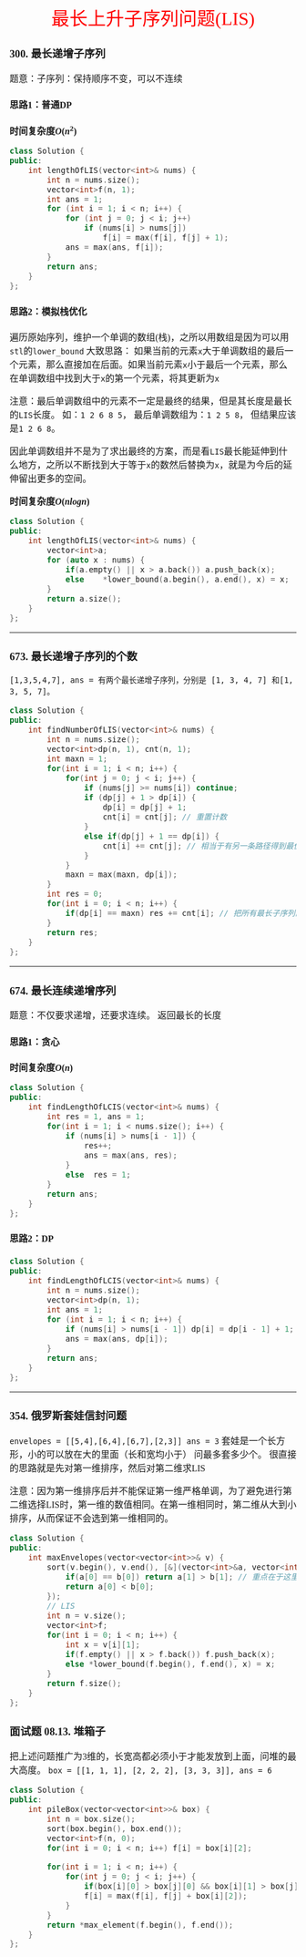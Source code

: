 <font face= "楷体" size = 3>

<center><font face="楷体" size=6, color='red'> 最长上升子序列问题(LIS)
 </font> </center>


### 300. 最长递增子序列
题意：子序列：保持顺序不变，可以不连续

#### 思路1：普通DP
**时间复杂度$O(n^2)$**
```c++
class Solution {
public:
    int lengthOfLIS(vector<int>& nums) {
        int n = nums.size();
        vector<int>f(n, 1);
        int ans = 1;
        for (int i = 1; i < n; i++) {
            for (int j = 0; j < i; j++)
                if (nums[i] > nums[j]) 
                    f[i] = max(f[i], f[j] + 1);
            ans = max(ans, f[i]);
        }
        return ans;
    }
};
```
#### 思路2：模拟栈优化
遍历原始序列，维护一个单调的数组(栈)，之所以用数组是因为可以用`stl`的`lower_bound`
大致思路： 如果当前的元素`x`大于单调数组的最后一个元素，那么直接加在后面。如果当前元素`x`小于最后一个元素，那么在单调数组中找到大于`x`的第一个元素，将其更新为`x`

注意：最后单调数组中的元素不一定是最终的结果，但是其长度是最长的`LIS`长度。
如：`1 2 6 8 5`， 最后单调数组为：`1 2 5 8`， 但结果应该是`1 2 6 8`。

因此单调数组并不是为了求出最终的方案，而是看`LIS`最长能延伸到什么地方，之所以不断找到大于等于`x`的数然后替换为`x`，就是为今后的延伸留出更多的空间。

**时间复杂度$O(nlogn)$**
```c++
class Solution {
public:
    int lengthOfLIS(vector<int>& nums) {
        vector<int>a;
        for (auto x : nums) {
            if(a.empty() || x > a.back()) a.push_back(x);
            else    *lower_bound(a.begin(), a.end(), x) = x;
        }
        return a.size();
    }
};
```
---

### 673. 最长递增子序列的个数
`[1,3,5,4,7], ans = 有两个最长递增子序列，分别是 [1, 3, 4, 7] 和[1, 3, 5, 7]。`

```c++
class Solution {
public:
    int findNumberOfLIS(vector<int>& nums) {
        int n = nums.size();
        vector<int>dp(n, 1), cnt(n, 1);
        int maxn = 1;
        for(int i = 1; i < n; i++) {
            for(int j = 0; j < i; j++) {
                if (nums[j] >= nums[i]) continue;
                if (dp[j] + 1 > dp[i]) {
                    dp[i] = dp[j] + 1;
                    cnt[i] = cnt[j]; // 重置计数
                }
                else if(dp[j] + 1 == dp[i]) {
                    cnt[i] += cnt[j]; // 相当于有另一条路径得到最优解，加上
                }
            }
            maxn = max(maxn, dp[i]);
        }
        int res = 0;
        for(int i = 0; i < n; i++) {
            if(dp[i] == maxn) res += cnt[i]; // 把所有最长子序列的数量加起来
        }
        return res;
    }
};
```
---


### 674. 最长连续递增序列
题意：不仅要求递增，还要求连续。
返回最长的长度

#### 思路1：贪心
**时间复杂度$O(n)$**
```c++
class Solution {
public:
    int findLengthOfLCIS(vector<int>& nums) {
        int res = 1, ans = 1;
        for(int i = 1; i < nums.size(); i++) {
            if (nums[i] > nums[i - 1]) {
                res++;
                ans = max(ans, res);
            }
            else  res = 1;
        }
        return ans;
    }   
};
```

#### 思路2：DP
```c++
class Solution {
public:
    int findLengthOfLCIS(vector<int>& nums) {
        int n = nums.size();
        vector<int>dp(n, 1);
        int ans = 1;
        for (int i = 1; i < n; i++) {
            if (nums[i] > nums[i - 1]) dp[i] = dp[i - 1] + 1;
            ans = max(ans, dp[i]);
        }
        return ans;
    }
};
```
---

### 354. 俄罗斯套娃信封问题
`envelopes = [[5,4],[6,4],[6,7],[2,3]] ans = 3`
套娃是一个长方形，小的可以放在大的里面（长和宽均小于）
问最多套多少个。
很直接的思路就是先对第一维排序，然后对第二维求LIS

注意：因为第一维排序后并不能保证第一维严格单调，为了避免进行第二维选择LIS时，第一维的数值相同。在第一维相同时，第二维从大到小排序，从而保证不会选到第一维相同的。

```c++
class Solution {
public:
    int maxEnvelopes(vector<vector<int>>& v) {
        sort(v.begin(), v.end(), [&](vector<int>&a, vector<int>&b){
            if(a[0] == b[0]) return a[1] > b[1]; // 重点在于这里的排序规则
            return a[0] < b[0];
        });
        // LIS
        int n = v.size();
        vector<int>f;
        for(int i = 0; i < n; i++) {
            int x = v[i][1];
            if(f.empty() || x > f.back()) f.push_back(x);
            else *lower_bound(f.begin(), f.end(), x) = x;
        }
        return f.size();
    }
};
```

### 面试题 08.13. 堆箱子
把上述问题推广为3维的，长宽高都必须小于才能发放到上面，问堆的最大高度。
`box = [[1, 1, 1], [2, 2, 2], [3, 3, 3]], ans = 6`

```c++
class Solution {
public:
    int pileBox(vector<vector<int>>& box) {
        int n = box.size();
        sort(box.begin(), box.end());
        vector<int>f(n, 0);
        for(int i = 0; i < n; i++) f[i] = box[i][2];

        for(int i = 1; i < n; i++) {
            for(int j = 0; j < i; j++) {
                if(box[i][0] > box[j][0] && box[i][1] > box[j][1] && box[i][2] > box[j][2]) 
                f[i] = max(f[i], f[j] + box[i][2]);
            }
        }
        return *max_element(f.begin(), f.end());
    }
};
```